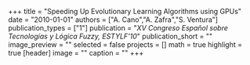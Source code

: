 +++
title = "Speeding Up Evolutionary Learning Algorithms using GPUs"
date = "2010-01-01"
authors = ["A. Cano","A. Zafra","S. Ventura"]
publication_types = ["1"]
publication = "_XV Congreso Español sobre Tecnologías y Lógica Fuzzy, ESTYLF'10_"
publication_short = ""
image_preview = ""
selected = false
projects = []
math = true
highlight = true
[header]
image = ""
caption = ""
+++

